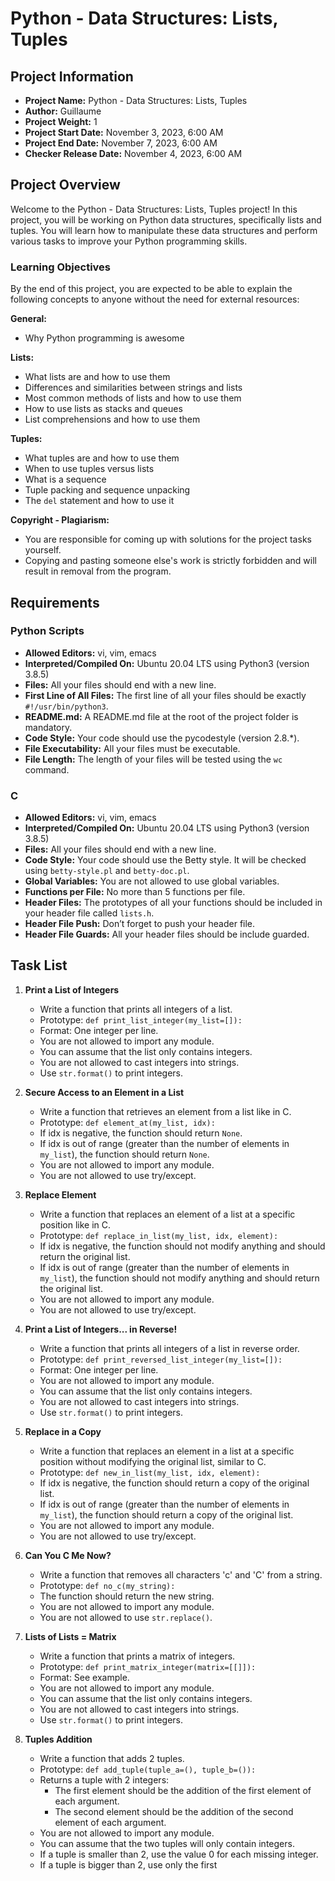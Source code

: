 # Python - Data Structures: Lists, Tuples

## Project Information

- **Project Name:** Python - Data Structures: Lists, Tuples
- **Author:** Guillaume
- **Project Weight:** 1
- **Project Start Date:** November 3, 2023, 6:00 AM
- **Project End Date:** November 7, 2023, 6:00 AM
- **Checker Release Date:** November 4, 2023, 6:00 AM

## Project Overview

Welcome to the Python - Data Structures: Lists, Tuples project! In this project, you will be working on Python data structures, specifically lists and tuples. You will learn how to manipulate these data structures and perform various tasks to improve your Python programming skills.

### Learning Objectives

By the end of this project, you are expected to be able to explain the following concepts to anyone without the need for external resources:

**General:**
- Why Python programming is awesome

**Lists:**
- What lists are and how to use them
- Differences and similarities between strings and lists
- Most common methods of lists and how to use them
- How to use lists as stacks and queues
- List comprehensions and how to use them

**Tuples:**
- What tuples are and how to use them
- When to use tuples versus lists
- What is a sequence
- Tuple packing and sequence unpacking
- The `del` statement and how to use it

**Copyright - Plagiarism:**
- You are responsible for coming up with solutions for the project tasks yourself.
- Copying and pasting someone else's work is strictly forbidden and will result in removal from the program.

## Requirements

### Python Scripts

- **Allowed Editors:** vi, vim, emacs
- **Interpreted/Compiled On:** Ubuntu 20.04 LTS using Python3 (version 3.8.5)
- **Files:** All your files should end with a new line.
- **First Line of All Files:** The first line of all your files should be exactly `#!/usr/bin/python3`.
- **README.md:** A README.md file at the root of the project folder is mandatory.
- **Code Style:** Your code should use the pycodestyle (version 2.8.*).
- **File Executability:** All your files must be executable.
- **File Length:** The length of your files will be tested using the `wc` command.

### C

- **Allowed Editors:** vi, vim, emacs
- **Interpreted/Compiled On:** Ubuntu 20.04 LTS using Python3 (version 3.8.5)
- **Files:** All your files should end with a new line.
- **Code Style:** Your code should use the Betty style. It will be checked using `betty-style.pl` and `betty-doc.pl`.
- **Global Variables:** You are not allowed to use global variables.
- **Functions per File:** No more than 5 functions per file.
- **Header Files:** The prototypes of all your functions should be included in your header file called `lists.h`.
- **Header File Push:** Don’t forget to push your header file.
- **Header File Guards:** All your header files should be include guarded.

## Task List

1. **Print a List of Integers**
   - Write a function that prints all integers of a list.
   - Prototype: `def print_list_integer(my_list=[]):`
   - Format: One integer per line.
   - You are not allowed to import any module.
   - You can assume that the list only contains integers.
   - You are not allowed to cast integers into strings.
   - Use `str.format()` to print integers.

2. **Secure Access to an Element in a List**
   - Write a function that retrieves an element from a list like in C.
   - Prototype: `def element_at(my_list, idx):`
   - If idx is negative, the function should return `None`.
   - If idx is out of range (greater than the number of elements in `my_list`), the function should return `None`.
   - You are not allowed to import any module.
   - You are not allowed to use try/except.

3. **Replace Element**
   - Write a function that replaces an element of a list at a specific position like in C.
   - Prototype: `def replace_in_list(my_list, idx, element):`
   - If idx is negative, the function should not modify anything and should return the original list.
   - If idx is out of range (greater than the number of elements in `my_list`), the function should not modify anything and should return the original list.
   - You are not allowed to import any module.
   - You are not allowed to use try/except.

4. **Print a List of Integers... in Reverse!**
   - Write a function that prints all integers of a list in reverse order.
   - Prototype: `def print_reversed_list_integer(my_list=[]):`
   - Format: One integer per line.
   - You are not allowed to import any module.
   - You can assume that the list only contains integers.
   - You are not allowed to cast integers into strings.
   - Use `str.format()` to print integers.

5. **Replace in a Copy**
   - Write a function that replaces an element in a list at a specific position without modifying the original list, similar to C.
   - Prototype: `def new_in_list(my_list, idx, element):`
   - If idx is negative, the function should return a copy of the original list.
   - If idx is out of range (greater than the number of elements in `my_list`), the function should return a copy of the original list.
   - You are not allowed to import any module.
   - You are not allowed to use try/except.

6. **Can You C Me Now?**
   - Write a function that removes all characters 'c' and 'C' from a string.
   - Prototype: `def no_c(my_string):`
   - The function should return the new string.
   - You are not allowed to import any module.
   - You are not allowed to use `str.replace()`.

7. **Lists of Lists = Matrix**
   - Write a function that prints a matrix of integers.
   - Prototype: `def print_matrix_integer(matrix=[[]]):`
   - Format: See example.
   - You are not allowed to import any module.
   - You can assume that the list only contains integers.
   - You are not allowed to cast integers into strings.
   - Use `str.format()` to print integers.

8. **Tuples Addition**
   - Write a function that adds 2 tuples.
   - Prototype: `def add_tuple(tuple_a=(), tuple_b=()):`
   - Returns a tuple with 2 integers:
     - The first element should be the addition of the first element of each argument.
     - The second element should be the addition of the second element of each argument.
   - You are not allowed to import any module.
   - You can assume that the two tuples will only contain integers.
   - If a tuple is smaller than 2, use the value 0 for each missing integer.
   - If a tuple is bigger than 2, use only the first 
